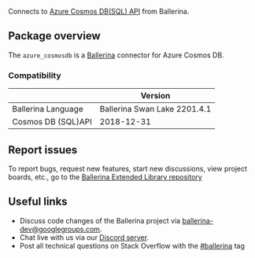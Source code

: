 Connects to [Azure Cosmos DB(SQL) API](https://docs.microsoft.com/en-us/rest/api/cosmos-db/)  from Ballerina.

## Package overview
The `azure_cosmosdb` is a [Ballerina](https://ballerina.io/) connector for Azure Cosmos DB.

### Compatibility
|                      | Version                       |
|----------------------|-------------------------------|
| Ballerina Language   | Ballerina Swan Lake 2201.4.1 | 
| Cosmos DB (SQL)API   | 2018-12-31                    |

## Report issues
To report bugs, request new features, start new discussions, view project boards, etc., go to the [Ballerina Extended Library repository](https://github.com/ballerina-platform/ballerina-extended-library)

## Useful links
- Discuss code changes of the Ballerina project via [ballerina-dev@googlegroups.com](mailto:ballerina-dev@googlegroups.com).
- Chat live with us via our [Discord server](https://discord.gg/ballerinalang).
- Post all technical questions on Stack Overflow with the [#ballerina](https://stackoverflow.com/questions/tagged/ballerina) tag

